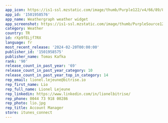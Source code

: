```yaml
---
app_icon: https://is1-ssl.mzstatic.com/image/thumb/Purple122/v4/66/89/8f/66898f72-041a-816c-2938-6079acc73a85/AppIcon-0-1x_U007emarketing-0-0-0-7-0-0-GLES2_U002c0-85-220-0.png/1024x1024bb.png
app_id: '1501958576'
app_name: Weathergraph weather widget
app_screenshot: https://is1-ssl.mzstatic.com/image/thumb/PurpleSource126/v4/4e/49/2d/4e492db2-04d6-ccad-91e1-da63ef3b836c/0272a99d-8151-47e5-8db4-1dc0864c232d_APP_IPHONE_65_00.png/1284x2778bb.png
category: Weather
country: TR
id: rXp9fELjf7RX
language: fr
most_recent_release: '2024-02-20T00:00:00'
publisher_id: '1501958575'
publisher_name: Tomas Kafka
rank: '90'
release_count_in_past_year: '69'
release_count_in_past_year_category: 10
release_count_in_past_year_top_in_category: 14
rep_email: lionel.lejeune@bitrise.io
rep_first_name: Lio
rep_full_name: Lionel Lejeune
rep_linkedin: https://www.linkedin.com/in/lionelbitrise/
rep_phone: 0044 73 918 00286
rep_photo: lio.jpg
rep_title: Account Manager
store: itunes_connect
---
```


